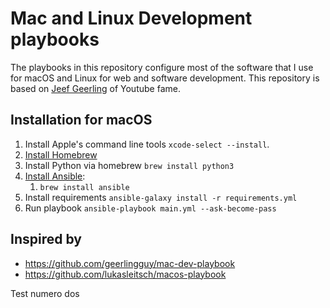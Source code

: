 # Mac and Linux Development playbooks

The playbooks in this repository configure most of the software that I use for macOS and Linux for web and software development. This repository is based on [Jeef Geerling](https://github.com/geerlingguy/mac-dev-playbook) of Youtube fame.

## Installation for macOS

1. Install Apple's command line tools `xcode-select --install`.
2. [Install Homebrew](https://brew.sh)
3. Install Python via homebrew `brew install python3`
4. [Install Ansible](https://docs.ansible.com/ansible/latest/installation_guide/index.html):
    1. `brew install ansible`
5. Install requirements `ansible-galaxy install -r requirements.yml`
6. Run playbook `ansible-playbook main.yml --ask-become-pass`

## Inspired by

- https://github.com/geerlingguy/mac-dev-playbook
- https://github.com/lukasleitsch/macos-playbook

Test numero dos
